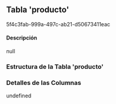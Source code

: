 
## Tabla 'producto'
5f4c3fab-999a-497c-ab21-d50673411eac
#### Descripción

null

### Estructura de la Tabla 'producto'




### Detalles de las Columnas
undefined

